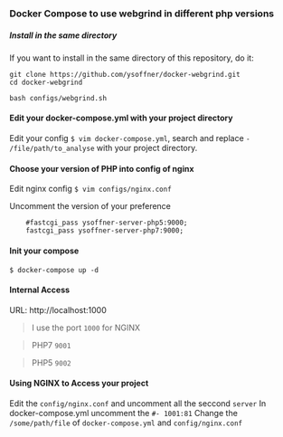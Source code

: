 ### Docker Compose to use webgrind in different php versions

##### Install in the same directory
If you want to install in the same directory of this repository, do it:
```
git clone https://github.com/ysoffner/docker-webgrind.git
cd docker-webgrind

bash configs/webgrind.sh
```

#### Edit your docker-compose.yml with your project directory
Edit your config `$ vim docker-compose.yml`, search and replace `- /file/path/to_analyse` with your project directory.

#### Choose your version of PHP into config of nginx
Edit nginx config `$ vim configs/nginx.conf`

Uncomment the version of your preference 
```
    #fastcgi_pass ysoffner-server-php5:9000;
    fastcgi_pass ysoffner-server-php7:9000;
```
#### Init your compose
`$ docker-compose up -d`

#### Internal Access 
URL: http://localhost:1000
> I use the port `1000` for NGINX

> PHP7 `9001`

> PHP5 `9002`

#### Using NGINX to Access your project
Edit the `config/nginx.conf` and uncomment all the seccond `server`
In docker-compose.yml uncomment the `#- 1001:81`
Change the `/some/path/file` of `docker-compose.yml` and `config/nginx.conf`